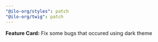 ```yaml
---
"@ilo-org/styles": patch
"@ilo-org/twig": patch
---
```


**Feature Card:** Fix some bugs that occured using dark theme
